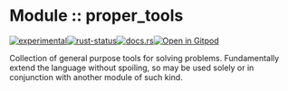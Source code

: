 <!-- {{# generate.module_header{} #}} -->

# Module :: proper_tools
<!--{ generate.module_header.start() }-->
 [![experimental](https://raster.shields.io/static/v1?label=&message=experimental&color=orange)](https://github.com/emersion/stability-badges#experimental)[![rust-status](https://github.com/Wandalen/wTools/actions/workflows/module_proper_tools_push.yml/badge.svg)](https://github.com/Wandalen/wTools/actions/workflows/module_proper_tools_push.yml)[![docs.rs](https://img.shields.io/docsrs/proper_tools?color=e3e8f0&logo=docs.rs)](https://docs.rs/proper_tools)[![Open in Gitpod](https://raster.shields.io/static/v1?label=try&message=online&color=eee&logo=gitpod&logoColor=eee)](https://gitpod.io/#RUN_PATH=.,SAMPLE_FILE=sample%2Frust%2Fproper_tools_trivial%2Fsrc%2Fmain.rs,RUN_POSTFIX=--example%20proper_tools_trivial/https://github.com/Wandalen/wTools)
<!--{ generate.module_header.end }-->

Collection of general purpose tools for solving problems. Fundamentally extend the language without spoiling, so may be used solely or in conjunction with another module of such kind.

<!-- ### Basic use-case

```rust
use proper_tools::*;

fn main()
{
}
```

### To add to your project

```bash
cargo add proper_tools
```

### Try out from the repository

``` shell test
git clone https://github.com/Wandalen/wTools
cd wTools
cargo run --example proper_tools_trivial
cargo run
``` -->
